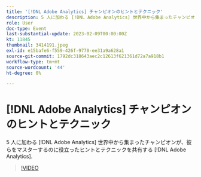 ```yaml
---
title: '[!DNL Adobe Analytics] チャンピオンのヒントとテクニック'
description: 5 人に加わる [!DNL Adobe Analytics] 世界中から集まったチャンピオンが、彼らをマスターするのに役立ったヒントとテクニックを共有する [!DNL Adobe Analytics].
role: User
doc-type: Event
last-substantial-update: 2023-02-09T00:00:00Z
kt: 11845
thumbnail: 3414191.jpeg
exl-id: e15bafe6-f559-426f-9770-ee31a9a628a1
source-git-commit: 1792dc318643aec2c12613f621361d72a7a918b1
workflow-type: tm+mt
source-wordcount: '44'
ht-degree: 0%

---
```


# [!DNL Adobe Analytics] チャンピオンのヒントとテクニック

5 人に加わる [!DNL Adobe Analytics] 世界中から集まったチャンピオンが、彼らをマスターするのに役立ったヒントとテクニックを共有する [!DNL Adobe Analytics].

>[!VIDEO](https://video.tv.adobe.com/v/3414191/?quality=12&learn=on)
